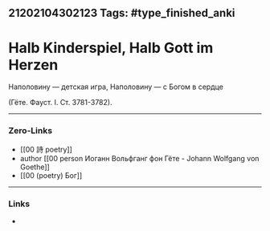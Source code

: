 21202104302123
Tags: #type_finished_anki 
---
# Halb Kinderspiel, Halb Gott im Herzen

Наполовину — детская игра,
Наполовину — с Богом в сердце

(Гёте. Фауст. I. Ст. 3781-3782). 

---
### Zero-Links
- [[00 詩 poetry]]
- author [[00 person Иоганн Вольфганг фон Гёте - Johann Wolfgang von Goethe]]
- [[00 (poetry) Бог]]
---
### Links
-